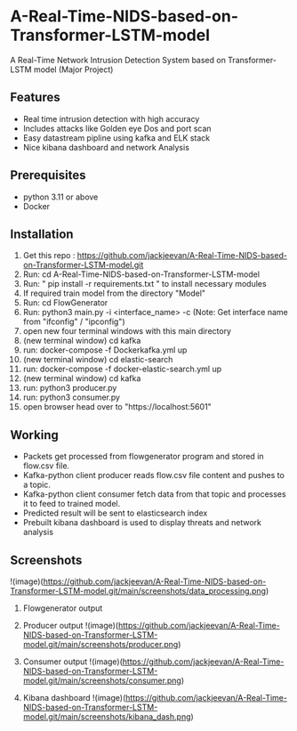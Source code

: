 # A-Real-Time-NIDS-based-on-Transformer-LSTM-model
A Real-Time Network Intrusion Detection System based on Transformer-LSTM model (Major Project)

## Features
- Real time intrusion detection with high accuracy
- Includes attacks like Golden eye Dos and port scan
- Easy datastream pipline using kafka and ELK stack
- Nice kibana dashboard and network Analysis

## Prerequisites
- python 3.11 or above
- Docker

## Installation
1. Get this repo : https://github.com/jackjeevan/A-Real-Time-NIDS-based-on-Transformer-LSTM-model.git
2. Run: cd  A-Real-Time-NIDS-based-on-Transformer-LSTM-model
3. Run: " pip install -r requirements.txt " to install necessary modules
4. If required train model from the directory "Model"
5. Run: cd FlowGenerator
6. Run: python3 main.py -i <interface_name> -c (Note: Get interface name from "ifconfig" / "ipconfig")
7. open new four terminal windows with this main directory
8. (new terminal window) cd kafka
9. run: docker-compose -f Dockerkafka.yml up
10. (new terminal window) cd elastic-search
11. run: docker-compose -f docker-elastic-search.yml up
12. (new terminal window) cd kafka
13. run: python3 producer.py
14. run: python3 consumer.py
15. open browser head over to "https://localhost:5601"

## Working
- Packets get processed from flowgenerator program and stored in flow.csv file.
- Kafka-python client producer reads flow.csv file content and pushes to a topic.
- Kafka-python client consumer fetch data from that topic and processes it to feed to trained model.
- Predicted result will be sent to elasticsearch index
- Prebuilt kibana dashboard is used to display threats and network analysis

## Screenshots
!(image)(https://github.com/jackjeevan/A-Real-Time-NIDS-based-on-Transformer-LSTM-model.git/main/screenshots/data_processing.png)
1. Flowgenerator output

2. Producer output
!(image)(https://github.com/jackjeevan/A-Real-Time-NIDS-based-on-Transformer-LSTM-model.git/main/screenshots/producer.png)

3. Consumer output
!(image)(https://github.com/jackjeevan/A-Real-Time-NIDS-based-on-Transformer-LSTM-model.git/main/screenshots/consumer.png)

4. Kibana dashboard
!(image)(https://github.com/jackjeevan/A-Real-Time-NIDS-based-on-Transformer-LSTM-model.git/main/screenshots/kibana_dash.png)